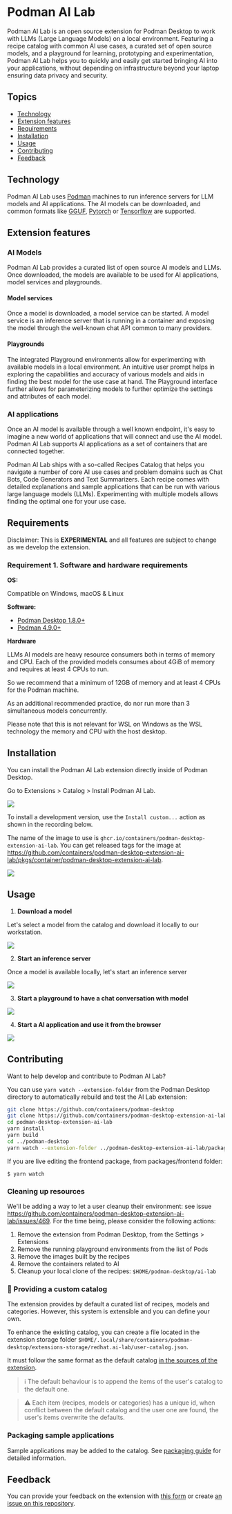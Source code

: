 # Podman AI Lab

Podman AI Lab is an open source extension for Podman Desktop to work with LLMs (Large Language Models) on a local environment. Featuring a recipe catalog with common AI use cases, a curated set of open source models, and a playground for learning, prototyping and experimentation, Podman AI Lab helps you to quickly and easily get started bringing AI into your applications, without depending on infrastructure beyond your laptop ensuring data privacy and security.


## Topics
- [Technology](#technology)
- [Extension features](#extension-features)
- [Requirements](#requirements)
- [Installation](#installation)
- [Usage](#usage)
- [Contributing](#contributing)
- [Feedback](#feedback)



## Technology

Podman AI Lab uses [Podman](https://podman.io) machines to run inference servers for LLM models and AI applications.
The AI models can be downloaded, and common formats like [GGUF](https://github.com/ggerganov/ggml/blob/master/docs/gguf.md), [Pytorch](https://pytorch.org) or [Tensorflow](https://www.tensorflow.org) are supported.

## Extension features

### AI Models

Podman AI Lab provides a curated list of open source AI models and LLMs. Once downloaded, the models are available to be used for AI applications, model services and playgrounds.

#### Model services

Once a model is downloaded, a model service can be started. A model service is an inference server that is running in a container and exposing the model through the well-known chat API common to many providers.

#### Playgrounds

The integrated Playground environments allow for experimenting with available models in a local environment. An intuitive user prompt helps in exploring the capabilities and accuracy of various models and aids in finding the best model for the use case at hand. The Playground interface further allows for parameterizing models to further optimize the settings and attributes of each model.

### AI applications

Once an AI model is available through a well known endpoint, it's easy to imagine a new world of applications that will connect and use the AI model. Podman AI Lab supports AI applications as a set of containers that are connected together. 

Podman AI Lab ships with a so-called Recipes Catalog that helps you navigate a number of core AI use cases and problem domains such as Chat Bots, Code Generators and Text Summarizers. Each recipe comes with detailed explanations and sample applications that can be run with various large language models (LLMs). Experimenting with multiple models allows finding the optimal one for your use case.

## Requirements

Disclaimer: This is **EXPERIMENTAL** and all features are subject to change as we develop the extension.

### Requirement 1. Software and hardware requirements

**OS:**

Compatible on Windows, macOS & Linux

**Software:**

- [Podman Desktop 1.8.0+](https://github.com/containers/podman-desktop)
- [Podman 4.9.0+](https://github.com/containers/podman)

**Hardware**

LLMs AI models are heavy resource consumers both in terms of memory and CPU. Each of the provided models consumes about 4GiB of memory and requires at least 4 CPUs to run.

So we recommend that a minimum of 12GB of memory and at least 4 CPUs for the Podman machine.

As an additional recommended practice, do nor run more than 3 simultaneous models concurrently.

Please note that this is not relevant for WSL on Windows as the WSL technology the memory and CPU with the host desktop. 

## Installation

You can install the Podman AI Lab extension directly inside of Podman Desktop.

Go to Extensions > Catalog > Install Podman AI Lab.

![](https://github.com/containers/podman-desktop-media/raw/ai-lab/gifs/install_ai_lab.gif)

To install a development version, use the `Install custom...` action as shown in the recording below.

The name of the image to use is `ghcr.io/containers/podman-desktop-extension-ai-lab`. You can get released tags for the image at https://github.com/containers/podman-desktop-extension-ai-lab/pkgs/container/podman-desktop-extension-ai-lab.

![](https://github.com/containers/podman-desktop-media/raw/ai-lab/gifs/install_development_version.gif)

## Usage

1. **Download a model**

Let's select a model from the catalog and download it locally to our workstation.

![](https://github.com/containers/podman-desktop-media/raw/ai-lab/videos/download-model.gif)

2. **Start an inference server**

Once a model is available locally, let's start an inference server

![](https://github.com/containers/podman-desktop-media/raw/ai-lab/videos/start-inference-server.gif)

3. **Start a playground to have a chat conversation with model**

![](https://github.com/containers/podman-desktop-media/raw/ai-lab/videos/playground.gif)

4. **Start a AI application and use it from the browser**

![](https://github.com/containers/podman-desktop-media/raw/ai-lab/videos/start-ai-app.gif)

## Contributing

Want to help develop and contribute to Podman AI Lab?

You can use `yarn watch --extension-folder` from the Podman Desktop directory to automatically rebuild and test the AI Lab extension:

```sh
git clone https://github.com/containers/podman-desktop
git clone https://github.com/containers/podman-desktop-extension-ai-lab
cd podman-desktop-extension-ai-lab
yarn install
yarn build
cd ../podman-desktop
yarn watch --extension-folder ../podman-desktop-extension-ai-lab/packages/backend
```

If you are live editing the frontend package, from packages/frontend folder:

```
$ yarn watch
```

### Cleaning up resources 

We'll be adding a way to let a user cleanup their environment: see issue https://github.com/containers/podman-desktop-extension-ai-lab/issues/469.
For the time being, please consider the following actions:
1. Remove the extension from Podman Desktop, from the Settings > Extensions
2. Remove the running playground environments from the list of Pods
3. Remove the images built by the recipes
4. Remove the containers related to AI
5. Cleanup your local clone of the recipes: `$HOME/podman-desktop/ai-lab`

### 📖 Providing a custom catalog

The extension provides by default a curated list of recipes, models and categories. However, this system is extensible and you can define your own.

To enhance the existing catalog, you can create a file located in the extension storage folder `$HOME/.local/share/containers/podman-desktop/extensions-storage/redhat.ai-lab/user-catalog.json`.

It must follow the same format as the default catalog [in the sources of the extension](https://github.com/containers/podman-desktop-extension-ai-lab/blob/main/packages/backend/src/assets/ai.json). 

> :information_source: The default behaviour is to append the items of the user's catalog to the default one.

> :warning: Each item (recipes, models or categories) has a unique id, when conflict between the default catalog and the user one are found, the user's items overwrite the defaults.

### Packaging sample applications

Sample applications may be added to the catalog. See [packaging guide](https://github.com/containers/podman-desktop-extension-ai-lab/blob/main/PACKAGING-GUIDE.md) for detailed information.


## Feedback

You can provide your feedback on the extension with [this form](https://forms.gle/tctQ4RtZSiMyQr3R8) or create [an issue on this repository](https://github.com/containers/podman-desktop-extension-ai-lab/issues).
